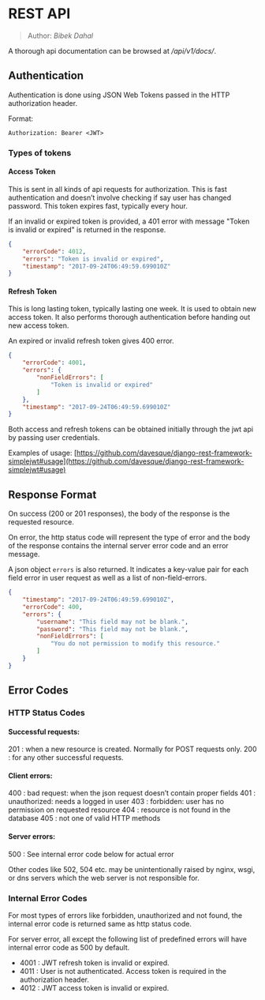 # REST API

> Author: *Bibek Dahal*

A thorough api documentation can be browsed at */api/v1/docs/*.

## Authentication

Authentication is done using JSON Web Tokens passed in the HTTP authorization header.

Format:

```
Authorization: Bearer <JWT>
```

### Types of tokens

#### Access Token

This is sent in all kinds of api requests for authorization. This is fast authentication and doesn’t involve checking if say user has changed password. This token expires fast, typically every hour.

If an invalid or expired token is provided, a 401 error with message "Token is invalid or expired" is returned in the response.

```json
{
    "errorCode": 4012,
    "errors": "Token is invalid or expired",
    "timestamp": "2017-09-24T06:49:59.699010Z"
}
```

#### Refresh Token

This is long lasting token, typically lasting one week. It is used to obtain new access token. It also performs thorough authentication before handing out new access token.

An expired or invalid refresh token gives 400 error.

```json
{
    "errorCode": 4001,
    "errors": {
        "nonFieldErrors": [
            "Token is invalid or expired"
        ]
    },
    "timestamp": "2017-09-24T06:49:59.699010Z"
}
```

Both access and refresh tokens can be obtained initially through the jwt api by passing user credentials.

Examples of usage: [https://github.com/davesque/django-rest-framework-simplejwt#usage](https://github.com/davesque/django-rest-framework-simplejwt#usage)


## Response Format

On success (200 or 201 responses), the body of the response is the requested resource.

On error, the http status code will represent the type of error and the body of the response contains the internal server error code and an error message.

A json object `errors` is also returned. It indicates a key-value pair for each field error in user request as well as a list of non-field-errors.

```json
{
    "timestamp": "2017-09-24T06:49:59.699010Z",
	"errorCode": 400,
    "errors": {
        "username": "This field may not be blank.",
        "password": "This field may not be blank.",
    	"nonFieldErrors": [
            "You do not permission to modify this resource."
        ]
    }
}
```


## Error Codes

### HTTP Status Codes

#### Successful requests:

201 :	when a new resource is created. Normally for POST requests only.
200 :	for any other successful requests.

#### Client errors:

400 :	bad request: when the json request doesn’t contain proper fields
401 :	unauthorized: needs a logged in user
403 :	forbidden: user has no permission on requested resource
404 :	resource is not found in the database
405 :	not one of valid HTTP methods

#### Server errors:
500 :	See internal error code below for actual error

Other codes like 502, 504 etc. may be unintentionally raised by nginx, wsgi, or dns servers which the web server is not responsible for.

### Internal Error Codes

For most types of errors like forbidden, unauthorized and not found, the internal error code is returned same as http status code.

For server error, all except the following list of predefined errors will have internal error code as 500 by default.

* 4001 : JWT refresh token is invalid or expired.
* 4011 : User is not authenticated. Access token is required in the authorization header.
* 4012 : JWT access token is invalid or expired.
